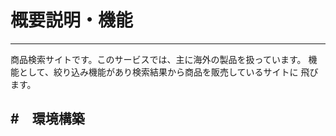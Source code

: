 # 概要説明・機能
----------------------------------------------------------------
商品検索サイトです。このサービスでは、主に海外の製品を扱っています。
機能として、絞り込み機能があり検索結果から商品を販売しているサイトに
飛びます。

#　環境構築
-----------------------------------------------------------------



